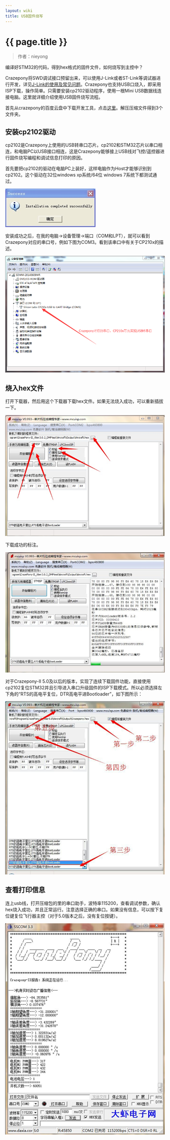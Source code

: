 ```yaml
---
layout: wiki
title: USB固件烧写
---
```


# {{ page.title }}

> 作者：nieyong

编译好STM32的代码，得到hex格式的固件文件，如何烧写到主控中？

Crazepony将SWD调试接口预留出来，可以使用J-Link或者ST-Link等调试器进行开发，详见[J-Link的使用及常见问题](./jlink-debug.html)。Crazepony也支持USB口烧入，即采用ISP下载，操作简单。只需要安装cp2102驱动程序，使用一根Mini USB数据线连接电脑。这里就详细介绍使用USB固件烧写流程。

首先从crazepony的百度云盘中下载开发工具，点击[这里](http://pan.baidu.com/s/1eQ1kfPw)。解压压缩文件得到3个文件夹。

## 安装cp2102驱动
cp2102是Crazepony上使用的USB转串口芯片。cp2102和STM32芯片以串口相连，和电脑PC以USB接口相连，这是Crazepony能够接上USB线对飞控/遥控器进行固件烧写编程和调试信息打印的原因。

首先要把cp2102的驱动在电脑PC上装好，这样电脑作为Host才能够识别到cp2102。这个驱动在32位windows xp系统/64位 windows 7系统下都测试通过。

![](/assets/img/cp2102.jpg)

安装成功之后，在我的电脑->设备管理->端口（COM和LPT），就可以看到Crazepony对应的串口号，例如下图为COM3。看到该串口中有关于CP210x的描述。

![](/assets/img/param-assistant-3.png)

## 烧入hex文件
打开下载器，然后用这个下载器下载hex文件。如果无法烧入成功，可以重新插拔一下。

![](/assets/img/download.jpg)

下载成功的标注。

![](/assets/img/download-done.jpg)

对于Crazepony-II 5.0及以后的版本，实现了连续下载固件功能，直接使用cp2102复位STM32并且引导进入串口升级固件的ISP下载模式。所以必须选择左下角的“RTS的高电平复位，DTR高电平进Bootloader”，如下图所示：

![](/assets/img/download-1.jpg)

## 查看打印信息

连上usb线，打开压缩包的里的串口助手，波特率115200，查看调试参数，确认hex烧入成功，并且正常运行。注意选择正确的串口。如果没有信息，可以按下复位键复位飞行器主控（对于5.0版本之后，没有复位按键）。

![](/assets/img/uart-info.jpg)
